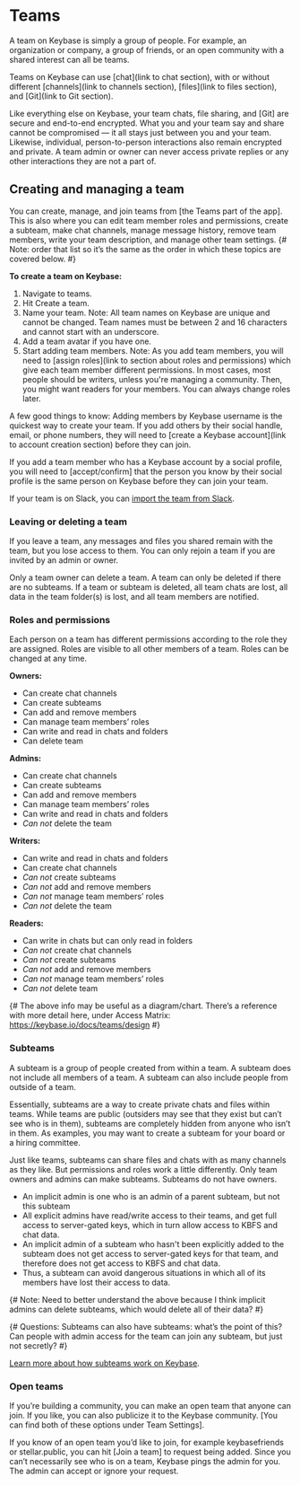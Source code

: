 # Teams
A team on Keybase is simply a group of people. For example, an organization or company, a group of friends, or an open community with a shared interest can all be teams.

Teams on Keybase can use [chat](link to chat section), with or without different [channels](link to channels section), [files](link to files section), and [Git](link to Git section). 

Like everything else on Keybase, your team chats, file sharing, and [Git] are secure and end-to-end encrypted. What you and your team say and share cannot be compromised — it all stays just between you and your team. Likewise, individual, person-to-person interactions also remain encrypted and private. A team admin or owner can never access private replies or any other interactions they are not a part of. 

## Creating and managing a team  
You can create, manage, and join teams from [the Teams part of the app]. This is also where you can edit team member roles and permissions, create a subteam, make chat channels, manage message history, remove team members, write your team description, and manage other team settings. {# Note: order that list so it’s the same as the order in which these topics are covered below. #} 

**To create a team on Keybase:**
1. Navigate to teams. 
2. Hit Create a team.
3. Name your team. 
Note: All team names on Keybase are unique and cannot be changed. Team names must be between 2 and 16 characters and cannot start with an underscore. 
4. Add a team avatar if you have one.
5. Start adding team members. 
Note: As you add team members, you will need to [assign roles](link to section about roles and permissions) which give each team member different permissions. In most cases, most people should be writers, unless you're managing a community. Then, you might want readers for your members. You can always change roles later.

A few good things to know:
Adding members by Keybase username is the quickest way to create your team. If you add others by their social handle, email, or phone numbers, they will need to [create a Keybase account](link to account creation section) before they can join. 

If you add a team member who has a Keybase account by a social profile, you will need to [accept/confirm] that the person you know by their social profile is the same person on Keybase before they can join your team.

If your team is on Slack, you can [import the team from Slack](https://keybase.io/slack-importer/).

### Leaving or deleting a team
If you leave a team, any messages and files you shared remain with the team, but you lose access to them. You can only rejoin a team if you are invited by an admin or owner. 

Only a team owner can delete a team. A team can only be deleted if there are no subteams. If a team or subteam is deleted, all team chats are lost, all data in the team folder(s) is lost, and all team members are notified.

### Roles and permissions
Each person on a team has different permissions according to the role they are assigned. Roles are visible to all other members of a team. Roles can be changed at any time. 

**Owners:**
* Can create chat channels
* Can create subteams
* Can add and remove members
* Can manage team members’ roles
* Can write and read in chats and folders
* Can delete team 

**Admins:**
* Can create chat channels
* Can create subteams
* Can add and remove members
* Can manage team members’ roles
* Can write and read in chats and folders
* *Can not* delete the team

**Writers:** 
* Can write and read in chats and folders
* Can create chat channels
* *Can not* create subteams
* *Can not* add and remove members
* *Can not* manage team members’ roles
* *Can not* delete the team

**Readers:**
* Can write in chats but can only read in folders
* *Can not* create chat channels
* *Can not* create subteams
* *Can not* add and remove members
* *Can not* manage team members’ roles
* *Can not* delete team

{# The above info may be useful as a diagram/chart. There’s a reference with more detail here, under Access Matrix: https://keybase.io/docs/teams/design #}

### Subteams
A subteam is a group of people created from within a team. A subteam does not include all members of a team. A subteam can also include people from outside of a team. 

Essentially, subteams are a way to create private chats and files within teams. While teams are public (outsiders may see that they exist but can’t see who is in them), subteams are completely hidden from anyone who isn’t in them. As examples, you may want to create a subteam for your board or a hiring committee. 

Just like teams, subteams can share files and chats with as many channels as they like. But permissions and roles work a little differently. Only team owners and admins can make subteams. Subteams do not have owners. 
* An implicit admin is one who is an admin of a parent subteam, but not this subteam
* All explicit admins have read/write access to their teams, and get full access to server-gated keys, which in turn allow access to KBFS and chat data.
* An implicit admin of a subteam who hasn't been explicitly added to the subteam does not get access to server-gated keys for that team, and therefore does not get access to KBFS and chat data.
* Thus, a subteam can avoid dangerous situations in which all of its members have lost their access to data.

{# Note: Need to better understand the above because I think implicit admins can delete subteams, which would delete all of their data? #}

{# Questions: Subteams can also have subteams: what’s the point of this? Can  people with admin access for the team can join any subteam, but just not secretly? #}

[Learn more about how subteams work on Keybase](https://keybase.io/docs/teams/design). 

### Open teams
If you’re building a community, you can make an open team that anyone can join. If you like, you can also publicize it to the Keybase community. [You can find both of these options under Team Settings].

If you know of an open team you’d like to join, for example keybasefriends or stellar.public, you can hit [Join a team] to request being added. Since you can’t necessarily see who is on a team, Keybase pings the admin for you. The admin can accept or ignore your request.
